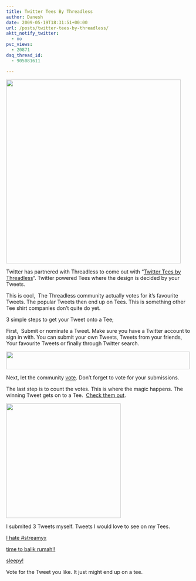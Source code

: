 ```yaml
---
title: Twitter Tees By Threadless
author: Danesh
date: 2009-05-19T18:31:51+00:00
url: /posts/twitter-tees-by-threadless/
aktt_notify_twitter:
  - no
pvc_views:
  - 20871
dsq_thread_id:
  - 905081611

---
```

[<img loading="lazy" class="alignnone" title="Twitter_Tees_By_Threadless" src="http://farm4.static.flickr.com/3626/3546677334_dc47731d9a.jpg" alt="" width="476" height="500" />][1]

Twitter has partnered with Threadless to come out with &#8220;[Twitter Tees by Threadless][2]&#8220;. Twitter powered Tees where the design is decided by your Tweets.

This is cool,  The Threadless community actually votes for it&#8217;s favourite Tweets. The popular Tweets then end up on Tees. This is something other Tee shirt companies don&#8217;t quite do yet.

3 simple steps to get your Tweet onto a Tee;

First,  Submit or nominate a Tweet. Make sure you have a Twitter account to sign in with. You can submit your own Tweets, Tweets from your friends, Your favourite Tweets or finally through Twitter search.

[<img loading="lazy" class="alignnone" title="Twitter_Tees_By_Threadless" src="http://farm4.static.flickr.com/3639/3546677570_80a40ed34f.jpg" alt="" width="500" height="48" />][3]

Next, let the community [vote][4]. Don&#8217;t forget to vote for your submissions.

The last step is to count the votes. This is where the magic happens. The winning Tweet gets on to a Tee.  [Check them out][5].

[<img loading="lazy" class="alignnone" title="Twitter_Tees_By_Threadless" src="http://farm4.static.flickr.com/3305/3546677726_7341ce752a_o.png" alt="" width="312" height="312" />][6]

I submited 3 Tweets myself. Tweets I would love to see on my Tees.

[I hate #streamyx][7]

[time to balik rumah!!][8]

[sleepy!][9]

Vote for the Tweet you like. It just might end up on a tee.

 [1]: http://farm4.static.flickr.com/3626/3546677334_dc47731d9a.jpg
 [2]: http://twitter.threadless.com/
 [3]: http://farm4.static.flickr.com/3639/3546677570_80a40ed34f.jpg
 [4]: http://twitter.threadless.com/score
 [5]: http://twitter.threadless.com/catalog
 [6]: http://farm4.static.flickr.com/3305/3546677726_7341ce752a_o.png
 [7]: http://thrdl.es/~/HI
 [8]: http://twitter.threadless.com/tweet/2617/time_to_balik_rumah
 [9]: http://thrdl.es/~/Gz